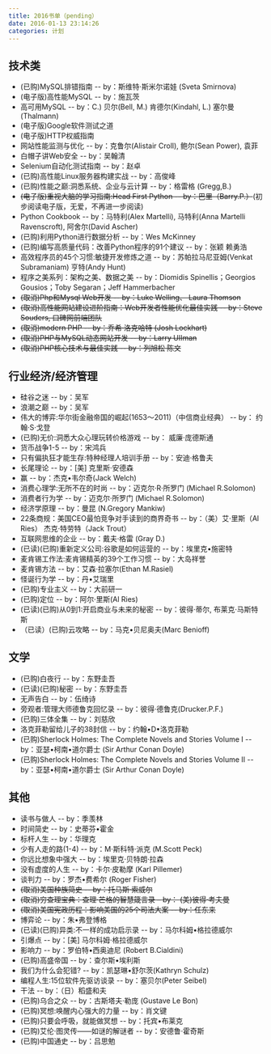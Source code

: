 ```yaml
---
title: 2016书单（pending）
date: 2016-01-13 23:14:26
categories: 计划
---
```


## 技术类
- (已购)MySQL排错指南  -- by：斯维特·斯米尔诺娃 (Sveta Smirnova)
- (电子版)高性能MySQL  -- by：施瓦茨
- 高可用MySQL  -- by：C.) 贝尔(Bell, M.) 肯德尔(Kindahl, L.) 塞尔曼 (Thalmann)
- (电子版)Google软件测试之道
- (电子版)HTTP权威指南
- 网站性能监测与优化  -- by：克鲁尔(Alistair Croll), 鲍尔(Sean Power), 袁菲
- 白帽子讲Web安全  -- by：吴翰清
- Selenium自动化测试指南  -- by：赵卓
- (已购)高性能Linux服务器构建实战  -- by：高俊峰
- (已购)性能之巅:洞悉系统、企业与云计算  -- by：格雷格 (Gregg,B.)
- ~~(电子版)重视大脑的学习指南:Head First Python  -- by：巴里（Barry.P.）~~(初步阅读电子版，无爱，不再进一步阅读)
- Python Cookbook  -- by：马特利(Alex Martelli), 马特利(Anna Martelli Ravenscroft), 阿舍尔(David Ascher)
- (已购)利用Python进行数据分析  -- by：Wes McKinney 
- (已购)编写高质量代码：改善Python程序的91个建议  -- by：张颖 赖勇浩
- 高效程序员的45个习惯:敏捷开发修炼之道  -- by：苏帕拉马尼亚姆(Venkat Subramaniam) 亨特(Andy Hunt) 
- 程序之美系列：架构之美、数据之美  -- by：Diomidis Spinellis；Georgios Gousios；Toby Segaran；Jeff Hammerbacher 
- ~~(取消)Php和Mysql Web开发  -- by：Luke Welling、 Laura Thomson~~
- ~~(取消)高性能网站建设进阶指南：Web开发者性能优化最佳实践  -- by：Steve Souders, 口碑网前端团队~~
- ~~(取消)modern PHP  -- by：乔希·洛克哈特 (Josh Lockhart)~~
- ~~(取消)PHP与MySQL动态网站开发  -- by：Larry UIIman~~
- ~~(取消)PHP核心技术与最佳实践  -- by：列旭松 陈文~~

<!-- more -->

## 行业经济/经济管理
- 硅谷之迷  -- by：吴军
- 浪潮之巅  -- by：吴军
- 伟大的博弈:华尔街金融帝国的崛起(1653～2011)（中信商业经典）  -- by： 约翰·S·戈登
- (已购)无价:洞悉大众心理玩转价格游戏  -- by： 威廉·庞德斯通
- 货币战争1-5  -- by：宋鸿兵
- 只有偏执狂才能生存:特种经理人培训手册  -- by：安迪·格鲁夫
- 长尾理论  -- by：[美] 克里斯·安德森
- 赢  -- by：杰克•韦尔奇(Jack Welch)
- 消费心理学:无所不在的时尚  -- by：迈克尔·R·所罗门 (Michael R.Solomon) 
- 消费者行为学  -- by：迈克尔·所罗门 (Michael R.Solomon) 
- 经济学原理  -- by：曼昆 (N.Gregory Mankiw)
- 22条商规：美国CEO最怕竞争对手读到的商界奇书   -- by：（美）艾·里斯（Al Ries） 杰克·特劳特（Jack Trout）
- 互联网思维的企业  -- by：戴夫·格雷 (Gray D.)
- (已读)(已购)重新定义公司:谷歌是如何运营的  -- by：埃里克•施密特
- 麦肯锡工作法:麦肯锡精英的39个工作习惯  -- by：大岛祥誉
- 麦肯锡方法  -- by：艾森·拉塞尔(Ethan M.Rasiel)
- 怪诞行为学  -- by：丹•艾瑞里 
- (已购)专业主义  -- by：大前研一
- (已购)定位  -- by：阿尔·里斯(Al Ries) 
- (已读)(已购)从0到1:开启商业与未来的秘密  -- by：彼得·蒂尔, 布莱克·马斯特斯
- （已读）(已购)云攻略  -- by：马克•贝尼奥夫(Marc Benioff)

## 文学
- (已购)白夜行  -- by：东野圭吾
- (已读)(已购)秘密  -- by：东野圭吾
- 无声告白  -- by：伍绮诗
- 旁观者:管理大师德鲁克回忆录  -- by：彼得·德鲁克(Drucker.P.F.)
- (已购)三体全集  -- by：刘慈欣
- 洛克菲勒留给儿子的38封信  -- by：约翰•D•洛克菲勒
- (已购)Sherlock Holmes: The Complete Novels and Stories Volume I  -- by：亚瑟•柯南•道尔爵士 (Sir Arthur Conan Doyle) 
- (已购)Sherlock Holmes: The Complete Novels and Stories Volume II  -- by：亚瑟•柯南•道尔爵士 (Sir Arthur Conan Doyle)

## 其他
- 读书与做人  -- by：季羡林
- 时间简史  -- by：史蒂芬•霍金
- 标杆人生  -- by：华理克
- 少有人走的路(1-4)  -- by：M·斯科特·派克 (M.Scott Peck) 
- 你远比想象中强大  -- by：埃里克·贝特朗·拉森 
- 没有虚度的人生  -- by：卡尔·皮勒摩 (Karl Pillemer)
- 谈判力  -- by：罗杰•费希尔 (Roger Fisher) 
- ~~(取消)美国种族简史  -- by：托马斯·索威尔~~ 
- ~~(取消)穷查理宝典：查理·芒格的智慧箴言录 – by： (美)彼得·考夫曼~~
- ~~(取消)美国宪政历程：影响美国的25个司法大案  -- by：任东来~~
- 博弈论  -- by：朱•弗登博格
- (已读)(已购)异类:不一样的成功启示录  -- by：马尔科姆•格拉德威尔
- 引爆点  -- by：[美] 马尔科姆·格拉德威尔
- 影响力  -- by：罗伯特•西奥迪尼 (Robert B.Cialdini)
- (已购)高盛帝国  -- by：查尔斯•埃利斯
- 我们为什么会犯错?  -- by：凯瑟琳•舒尔茨(Kathryn Schulz)
- 编程人生:15位软件先驱访谈录  -- by：塞贝尔(Peter Seibel)
- 干法  -- by：（日）稻盛和夫
- (已购)乌合之众  -- by：古斯塔夫·勒庞 (Gustave Le Bon)
- (已购)冥想:唤醒内心强大的力量  -- by：肖文键
- (已购)只要会呼吸，就能做冥想  -- by：托宾•布莱克
- (已购)艾伦·图灵传——如谜的解谜者  -- by：安德鲁·霍奇斯
- (已购)中国通史  -- by：吕思勉
